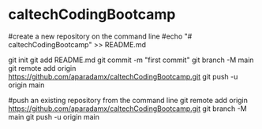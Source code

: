 # caltechCodingBootcamp

#create a new repository on the command line
#echo "# caltechCodingBootcamp" >> README.md

git init
git add README.md
git commit -m "first commit"
git branch -M main
git remote add origin https://github.com/aparadamx/caltechCodingBootcamp.git
git push -u origin main


#push an existing repository from the command line
git remote add origin https://github.com/aparadamx/caltechCodingBootcamp.git
git branch -M main
git push -u origin main
